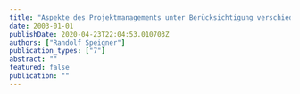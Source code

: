 ```yaml
---
title: "Aspekte des Projektmanagements unter Berücksichtigung verschiedener Disziplinen"
date: 2003-01-01
publishDate: 2020-04-23T22:04:53.010703Z
authors: ["Randolf Speigner"]
publication_types: ["7"]
abstract: ""
featured: false
publication: ""
---
```


